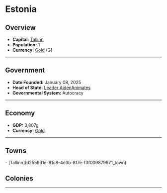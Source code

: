 <!--UNDEDITED FILE, remove this entire line if this file has been edited!-->
# <!--NAME-->Estonia<!--NAME-->

## Overview

- **Capital:** <!--CAPITAL_LINK-->[Tallinn](d2559d1e-81c8-4e3b-8f7e-f3f009879671_town)<!--CAPITAL_LINK-->
- **Population:** <!--POPULATION-->1<!--POPULATION-->
- **Currency:** <!--CURRENCY_LINK-->[Gold](Gold_currency)<!--CURRENCY_LINK--> (<!--CURRENCY_ABV-->G<!--CURRENCY_ABV-->)

---

## Government

- **Date Founded:** <!--FOUNDED-->January 08, 2025<!--FOUNDED-->
- **Head of State:** <!--LEADER_TITLE_LINK-->[Leader AidenAnimates](AidenAnimates_user)<!--LEADER_TITLE_LINK-->
- **Governmental System:** <!--GOVERNMENT-->Autocracy<!--GOVERNMENT-->

---

## Economy

- **GDP:** <!--GDP-->3,807g<!--GDP-->
- **Currency:** <!--CURRENCY_LINK-->[Gold](Gold_currency)<!--CURRENCY_LINK-->

---

## Towns

<!--TOWNS-->- [Tallinn](d2559d1e-81c8-4e3b-8f7e-f3f009879671_town)<!--TOWNS-->

## Colonies

<!--COLONIES--><!--COLONIES-->

---